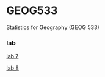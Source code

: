 # GEOG533
Statistics for Geography (GEOG 533)

### lab
[lab 7](https://pxxxxp13.github.io/lab%207/lab07-Correlation-Pan_Xiaoxu.html#problem_9f)

[lab 8](https://pxxxxp13.github.io/lab8_Pan%20Xiaoxu/lab08_Xiaoxu_Pan.html)
